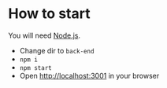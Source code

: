 # How to start

You will need [Node.js](https://nodejs.org/en).

- Change dir to `back-end`
- `npm i`
- `npm start`
- Open [http://localhost:3001](http://localhost:3001) in your browser
